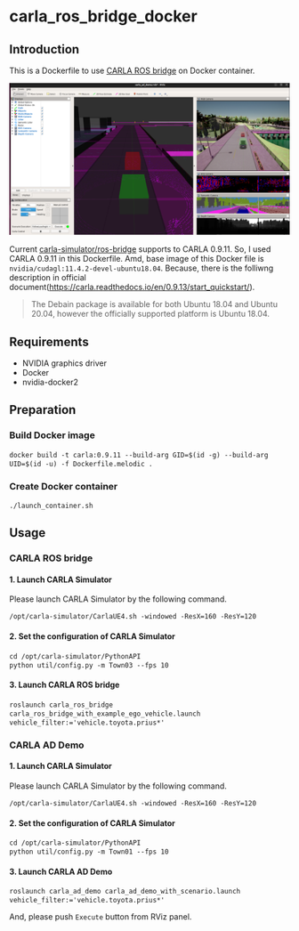# carla_ros_bridge_docker

## Introduction

This is a Dockerfile to use [CARLA ROS bridge](https://github.com/carla-simulator/ros-bridge) on Docker container.

![](img/carla_ad_demo_with_scenario.png)

Current [carla-simulator/ros-bridge](https://github.com/carla-simulator/ros-bridge) supports to CARLA 0.9.11. So, I used CARLA 0.9.11 in this Dockerfile. Amd, base image of this Docker file is `nvidia/cudagl:11.4.2-devel-ubuntu18.04`.
Because, there is the folliwng description in official document(<https://carla.readthedocs.io/en/0.9.13/start_quickstart/>).

> The Debain package is available for both Ubuntu 18.04 and Ubuntu 20.04, however the officially supported platform is Ubuntu 18.04.

## Requirements

* NVIDIA graphics driver
* Docker
* nvidia-docker2

## Preparation

### Build Docker image

```shell
docker build -t carla:0.9.11 --build-arg GID=$(id -g) --build-arg UID=$(id -u) -f Dockerfile.melodic .
```

### Create Docker container

```shell
./launch_container.sh
```

## Usage

### CARLA ROS bridge

#### 1. Launch CARLA Simulator

Please launch CARLA Simulator by the following command.

```shell
/opt/carla-simulator/CarlaUE4.sh -windowed -ResX=160 -ResY=120
```

#### 2. Set the configuration of CARLA Simulator

```shell
cd /opt/carla-simulator/PythonAPI
python util/config.py -m Town03 --fps 10
```

#### 3. Launch CARLA ROS bridge

```shell
roslaunch carla_ros_bridge carla_ros_bridge_with_example_ego_vehicle.launch vehicle_filter:='vehicle.toyota.prius*'
```

### CARLA AD Demo

#### 1. Launch CARLA Simulator

Please launch CARLA Simulator by the following command.

```shell
/opt/carla-simulator/CarlaUE4.sh -windowed -ResX=160 -ResY=120
```

#### 2. Set the configuration of CARLA Simulator

```shell
cd /opt/carla-simulator/PythonAPI
python util/config.py -m Town01 --fps 10
```

#### 3. Launch CARLA AD Demo

```shell
roslaunch carla_ad_demo carla_ad_demo_with_scenario.launch vehicle_filter:='vehicle.toyota.prius*'
```

And, please push `Execute` button from RViz panel.
